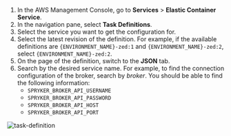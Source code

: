 1. In the AWS Management Console, go to **Services** > **Elastic Container Service**.
2. In the navigation pane, select **Task Definitions**.
3. Select the service you want to get the configuration for.
4. Select the latest revision of the definition. For example, if the available definitions are `{ENVIRONMENT_NAME}-zed:1` and `{ENVIRONMENT_NAME}-zed:2`, select `{ENVIRONMENT_NAME}-zed:2`.
5. On the page of the definition, switch to the **JSON** tab.
6. Search by the desired service name. For example, to find the connection configuration of the broker, search by *broker*. You should be able to find the following information:
   - `SPRYKER_BROKER_API_USERNAME`
   - `SPRYKER_BROKER_API_PASSWORD`
   - `SPRYKER_BROKER_API_HOST`
   - `SPRYKER_BROKER_API_PORT`

![task-definition](https://spryker.s3.eu-central-1.amazonaws.com/cloud-docs/_includes/checking-a-service-connection-configuration.md/task-definition.png)

